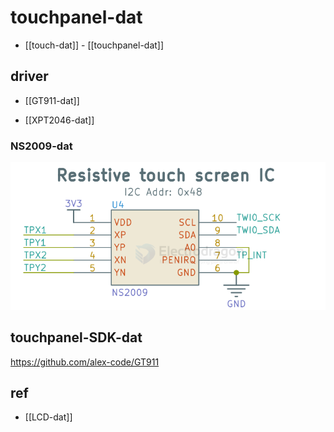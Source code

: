 
# touchpanel-dat


- [[touch-dat]] - [[touchpanel-dat]]

## driver 

- [[GT911-dat]] 

- [[XPT2046-dat]]

### NS2009-dat

![](2025-07-16-13-12-53.png)


## touchpanel-SDK-dat 

https://github.com/alex-code/GT911




## ref 

- [[LCD-dat]]